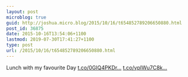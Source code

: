 ```yaml
---
layout: post
microblog: true
guid: http://joshua.micro.blog/2015/10/16/t654852789206650880.html
post_id: 36875
date: 2015-10-16T13:54:06+1100
lastmod: 2019-07-30T17:41:27+1100
type: post
url: /2015/10/16/t654852789206650880.html
---
```

Lunch with my favourite Day [t.co/0GIQ4PKDr...](http://t.co/0GIQ4PKDro) [t.co/vpIWu7C8k...](http://t.co/vpIWu7C8kw)
